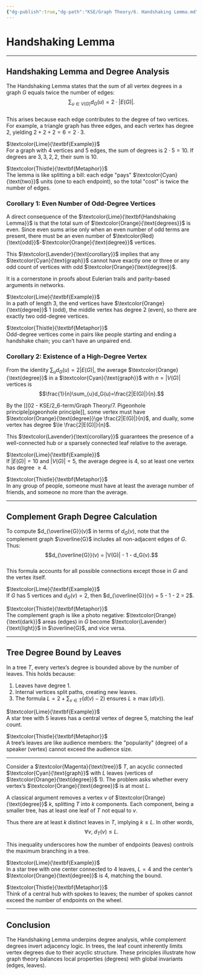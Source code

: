 ```yaml
---
{"dg-publish":true,"dg-path":"KSE/Graph Theory/6. Handshaking Lemma.md","permalink":"/kse/graph-theory/6-handshaking-lemma/","tags":["kse","math/graphs"],"created":"2025-05-22T07:52:04.442+03:00","updated":"2025-05-26T09:33:47.981+03:00"}
---
```



# Handshaking Lemma

---

## Handshaking Lemma and Degree Analysis

The Handshaking Lemma states that the sum of all vertex degrees in a graph $G$ equals twice the number of edges:  
$$\sum_{u \in V(G)} d_G(u) = 2 \cdot |E(G)|.$$  
This arises because each edge contributes to the degree of two vertices. For example, a triangle graph has three edges, and each vertex has degree 2, yielding $2 + 2 + 2 = 6 = 2 \cdot 3$.

$\textcolor{Lime}{\textbf{Example}}$  
For a graph with 4 vertices and 5 edges, the sum of degrees is $2 \cdot 5 = 10$. If degrees are $3, 3, 2, 2$, their sum is $10$.

$\textcolor{Thistle}{\textbf{Metaphor}}$  
The lemma is like splitting a bill: each edge "pays" $\textcolor{Cyan}{\text{two}}$ units (one to each endpoint), so the total "cost" is twice the number of edges.

### Corollary 1: Even Number of Odd-Degree Vertices

A direct consequence of the $\textcolor{Lime}{\textbf{Handshaking Lemma}}$ is that the total sum of $\textcolor{Orange}{\text{degrees}}$ is even. Since even sums arise only when an even number of odd terms are present, there must be an even number of $\textcolor{Red}{\text{odd}}$-$\textcolor{Orange}{\text{degree}}$ vertices.

This $\textcolor{Lavender}{\text{corollary}}$ implies that any $\textcolor{Cyan}{\text{graph}}$ cannot have exactly one or three or any odd count of vertices with odd $\textcolor{Orange}{\text{degree}}$.

It is a cornerstone in proofs about Eulerian trails and parity-based arguments in networks.

$\textcolor{Lime}{\textbf{Example}}$  
In a path of length $3$, the end vertices have $\textcolor{Orange}{\text{degree}}$ $1$ (odd), the middle vertex has degree $2$ (even), so there are exactly two odd-degree vertices.

$\textcolor{Thistle}{\textbf{Metaphor}}$  
Odd-degree vertices come in pairs like people starting and ending a handshake chain; you can’t have an unpaired end.

### Corollary 2: Existence of a High-Degree Vertex

From the identity $\sum_{u}d_G(u)=2|E(G)|$, the average $\textcolor{Orange}{\text{degree}}$ in a $\textcolor{Cyan}{\text{graph}}$ with $n=|V(G)|$ vertices is  
$$\frac{1}{n}\sum_{u}d_G(u)=\frac{2|E(G)|}{n}.$$

By the [[02 - KSE/2_6-term/Graph Theory/7. Pigeonhole principle\|pigeonhole principle]], some vertex must have $\textcolor{Orange}{\text{degree}}\ge \frac{2|E(G)|}{n}$, and dually, some vertex has degree $\le \frac{2|E(G)|}{n}$.

This $\textcolor{Lavender}{\text{corollary}}$ guarantees the presence of a well-connected hub or a sparsely connected leaf relative to the average.

$\textcolor{Lime}{\textbf{Example}}$  
If $|E(G)|=10$ and $|V(G)|=5$, the average degree is $4$, so at least one vertex has degree $\ge4$.

$\textcolor{Thistle}{\textbf{Metaphor}}$  
In any group of people, someone must have at least the average number of friends, and someone no more than the average.

---

## Complement Graph Degree Calculation

To compute $d_{\overline{G}}(v)$ in terms of $d_G(v)$, note that the complement graph $\overline{G}$ includes all non-adjacent edges of $G$. Thus:  
$$d_{\overline{G}}(v) = |V(G)| - 1 - d_G(v).$$  
This formula accounts for all possible connections except those in $G$ and the vertex itself.

$\textcolor{Lime}{\textbf{Example}}$  
If $G$ has 5 vertices and $d_G(v) = 2$, then $d_{\overline{G}}(v) = 5 - 1 - 2 = 2$.

$\textcolor{Thistle}{\textbf{Metaphor}}$  
The complement graph is like a photo negative: $\textcolor{Orange}{\text{dark}}$ areas (edges) in $G$ become $\textcolor{Lavender}{\text{light}}$ in $\overline{G}$, and vice versa.

---

## Tree Degree Bound by Leaves

In a tree $T$, every vertex’s degree is bounded above by the number of leaves. This holds because:

1. Leaves have degree 1.
2. Internal vertices split paths, creating new leaves.
3. The formula $L = 2 + \sum_{v \in T} (d(v) - 2)$ ensures $L \geq \max(d(v))$.

$\textcolor{Lime}{\textbf{Example}}$  
A star tree with 5 leaves has a central vertex of degree 5, matching the leaf count.

$\textcolor{Thistle}{\textbf{Metaphor}}$  
A tree’s leaves are like audience members: the "popularity" (degree) of a speaker (vertex) cannot exceed the audience size.

---

Consider a $\textcolor{Magenta}{\text{tree}}$ $T$, an acyclic connected $\textcolor{Cyan}{\text{graph}}$ with $L$ leaves (vertices of $\textcolor{Orange}{\text{degree}}$ $1$). The problem asks whether every vertex’s $\textcolor{Orange}{\text{degree}}$ is at most $L$.

A classical argument removes a vertex $v$ of $\textcolor{Orange}{\text{degree}}$ $k$, splitting $T$ into $k$ components. Each component, being a smaller tree, has at least one leaf of $T$ not equal to $v$.

Thus there are at least $k$ distinct leaves in $T$, implying $k\le L$. In other words,  
$$\forall v,\;d_T(v)\le L.$$

This inequality underscores how the number of endpoints (leaves) controls the maximum branching in a tree.

$\textcolor{Lime}{\textbf{Example}}$  
In a star tree with one center connected to $4$ leaves, $L=4$ and the center’s $\textcolor{Orange}{\text{degree}}$ is $4$, matching the bound.

$\textcolor{Thistle}{\textbf{Metaphor}}$  
Think of a central hub with spokes to leaves; the number of spokes cannot exceed the number of endpoints on the wheel.

---

## Conclusion

The Handshaking Lemma underpins degree analysis, while complement degrees invert adjacency logic. In trees, the leaf count inherently limits vertex degrees due to their acyclic structure. These principles illustrate how graph theory balances local properties (degrees) with global invariants (edges, leaves).
